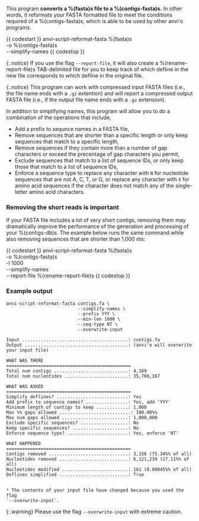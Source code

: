 This program **converts a %(fasta)s file to a %(contigs-fasta)s.** In other words, it reformats your FASTA formatted file to meet the conditions required of a %(contigs-fasta)s, which is able to be used by other anvi'o programs.

{{ codestart }}
anvi-script-reformat-fasta %(fasta)s \
                           -o %(contigs-fasta)s \
                           --simplify-names
{{ codestop }}

{:.notice}
If you use the flag `--report-file`, it will also create a %(rename-report-file)s TAB-delimited file for you to keep track of which defline in the new file corresponds to which defline in the original file.

{:.notice}
This program can work with compressed input FASTA files (i.e., the file name ends with a `.gz` extention) and will report a compressed output FASTA file (i.e., if the output file name ends with a `.gz` extension).

In addition to simplifying names, this program will allow you to do a combination of the operations that include,

* Add a prefix to sequnce names in a FASTA file,
* Remove sequences that are shorter than a specific length or only keep sequences that match to a specific length,
* Remove sequences if they contain more than a number of gap characters or exceed the precentage of gap characters you permit,
* Exclude sequences that match to a list of sequence IDs, or only keep those that match to a list of sequence IDs,
* Enforce a sequence type to replace any character with `N` for nucleotide sequences that are not A, C, T, or G, or replace any character with `X` for amino acid sequences if the character does not match any of the single-letter amino acid characters.

### Removing the short reads is important

If your FASTA file includes a lot of very short contigs, removing them may dramatically improve the performance of the generation and processing of your %(contigs-db)s. The example below runs the same command while also removing sequences that are shorter than 1,000 nts:

{{ codestart }}
anvi-script-reformat-fasta %(fasta)s \
                           -o %(contigs-fasta)s \
                           -l 1000 \
                           --simplify-names \
                           --report-file %(rename-report-file)s
{{ codestop }}

### Example output

```
anvi-script-reformat-fasta contigs.fa \
                           --simplify-names \
                           --prefix YYY \
                           --min-len 1000 \
                           --seq-type NT \
                           --overwrite-input
```

```
Input ........................................: contigs.fa
Output .......................................: (anvi'o will overwrite your input file)

WHAT WAS THERE
===============================================
Total num contigs ............................: 4,189
Total num nucleotides ........................: 35,766,167

WHAT WAS ASKED
===============================================
Simplify deflines? ...........................: Yes
Add prefix to sequence names? ................: Yes, add 'YYY'
Minimum length of contigs to keep ............: 1,000
Max %% gaps allowed ...........................: 100.00%%
Max num gaps allowed .........................: 1,000,000
Exclude specific sequences? ..................: No
Keep specific sequences? .....................: No
Enforce sequence type? .......................: Yes, enforce 'NT'

WHAT HAPPENED
===============================================
Contigs removed ..............................: 3,156 (75.34%% of all)
Nucleotides removed ..........................: 6,121,239 (17.11%% of all)
Nucleotides modified .........................: 161 (0.00045%% of all)
Deflines simplified ..........................: True


* The contents of your input file have changed because you used the flag
`--overwrite-input`.

```

{:.warning}
Please use the flag `--overwrite-input` with extreme caution.
